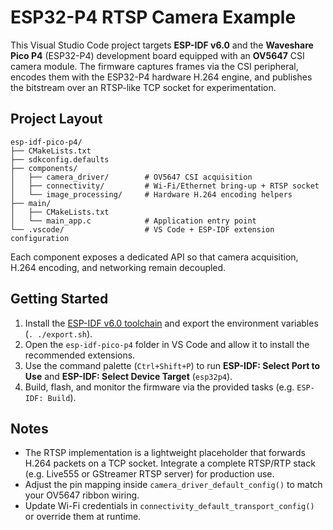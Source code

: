 # ESP32-P4 RTSP Camera Example

This Visual Studio Code project targets **ESP-IDF v6.0** and the **Waveshare Pico P4** (ESP32-P4) development board equipped with an **OV5647** CSI camera module. The firmware captures frames via the CSI peripheral, encodes them with the ESP32-P4 hardware H.264 engine, and publishes the bitstream over an RTSP-like TCP socket for experimentation.

## Project Layout

```
esp-idf-pico-p4/
├── CMakeLists.txt
├── sdkconfig.defaults
├── components/
│   ├── camera_driver/        # OV5647 CSI acquisition
│   ├── connectivity/         # Wi-Fi/Ethernet bring-up + RTSP socket
│   └── image_processing/     # Hardware H.264 encoding helpers
├── main/
│   ├── CMakeLists.txt
│   └── main_app.c            # Application entry point
└── .vscode/                  # VS Code + ESP-IDF extension configuration
```

Each component exposes a dedicated API so that camera acquisition, H.264 encoding, and networking remain decoupled.

## Getting Started

1. Install the [ESP-IDF v6.0 toolchain](https://docs.espressif.com/projects/esp-idf/en/v6.0/esp32p4/get-started/) and export the environment variables (`. ./export.sh`).
2. Open the `esp-idf-pico-p4` folder in VS Code and allow it to install the recommended extensions.
3. Use the command palette (`Ctrl+Shift+P`) to run **ESP-IDF: Select Port to Use** and **ESP-IDF: Select Device Target** (`esp32p4`).
4. Build, flash, and monitor the firmware via the provided tasks (e.g. `ESP-IDF: Build`).

## Notes

* The RTSP implementation is a lightweight placeholder that forwards H.264 packets on a TCP socket. Integrate a complete RTSP/RTP stack (e.g. Live555 or GStreamer RTSP server) for production use.
* Adjust the pin mapping inside `camera_driver_default_config()` to match your OV5647 ribbon wiring.
* Update Wi-Fi credentials in `connectivity_default_transport_config()` or override them at runtime.
